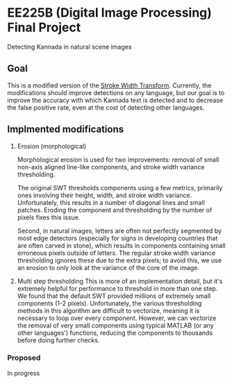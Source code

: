 # EE225B (Digital Image Processing) Final Project

Detecting Kannada in natural scene images

## Goal

This is a modified version of the [Stroke Width Transform][1]. Currently, the
modifications should improve detections on any language, but our goal is to
improve the accuracy with which Kannada text is detected and to decrease the
false positive rate, even at the cost of detecting other languages.

## Implmented modifications

1) Erosion (morphological)

    Morphological erosion is used for two improvements: removal of small
    non-axis aligned line-like components, and stroke width variance
    thresholding.

    The original SWT thresholds components using a few metrics, primarily ones
    involving their height, width, and stroke width variance. Unfortunately,
    this results in a number of diagonal lines and small patches. Eroding the
    component and thresholding by the number of pixels fixes this issue.

    Second, in natural images, letters are often not perfectly segmented by
    most edge detectors (especially for signs in developing countries that are
    often carved in stone), which results in components containing small
    erroneous pixels outside of letters. The regular stroke width variance
    thresholding ignores these due to the extra pixels; to avoid this, we use an
    erosion to only look at the variance of the core of the image.

2) Multi step thresholding
    This is more of an implementation detail, but it's extremely helpful for
    performance to threshold in more than one step. We found that the default
    SWT provided millions of extremely small components (1-2 pixels).
    Unfortunately, the various thresholding methods in this algorithm are
    difficult to vectorize, meaning it is necessary to loop over every
    component. However, we can vectorize the removal of very small components
    using typical MATLAB (or any other languages') functions, reducing the
    components to thousands before doing further checks.

### Proposed

In progress


[1]: http://research.microsoft.com/pubs/149305/1509.pdf
